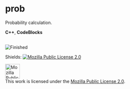 # prob
Probability calculation. <br>

**C++**, **CodeBlocks** <br><br>


![Finished](https://img.shields.io/badge/status-Finished%20%F0%9F%94%9A-3CB371?style=for-the-badge&logo=github) <br>

Shields: [![Mozilla Public License 2.0][mpl-shield]][mpl]

[mpl]: https://opensource.org/licenses/MPL-2.0
[mpl-shield]: https://img.shields.io/badge/License-Mozilla_Public_License_2.0-brightgreen.svg

<a rel="license" href="https://www.mozilla.org/en-US/MPL/2.0/"><img alt="Mozilla Public License 2.0" height=47px style="border-width:0" src="https://www.mozilla.org/media/img/logos/m24/lockup-black.f2ddba3f0724.svg" /></a><br>This work is licensed under the <a rel="license" href="https://opensource.org/licenses/MPL-2.0">Mozilla Public License 2.0</a>.
